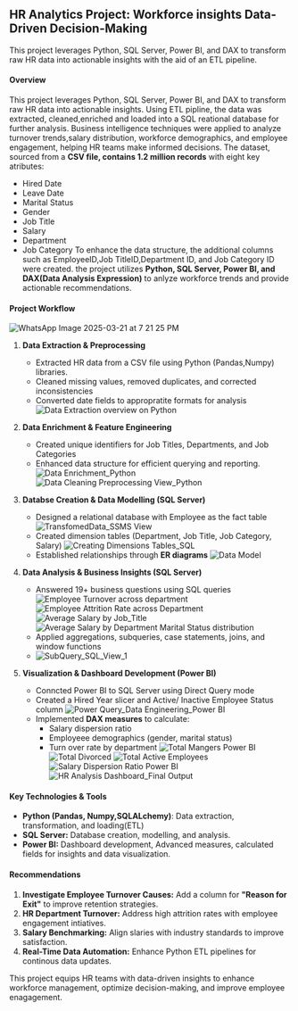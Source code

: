 ## HR Analytics Project: Workforce insights Data-Driven Decision-Making
This project leverages Python, SQL Server, Power BI, and DAX to transform raw HR data into actionable insights with the aid of an ETL pipeline.

#### **Overview**
This project leverages Python, SQL Server, Power BI, and DAX to transform raw HR data into actionable insights. Using ETL pipline, the data was extracted, cleaned,enriched and loaded into a SQL reational database for further analysis. Business intelligence techniques were applied to analyze turnover trends,salary distribution, workforce demographics, and employee engagement, helping HR teams make informed decisions. The dataset, sourced from a **CSV file, contains 1.2 million records** with eight key atributes:
* Hired Date
* Leave Date
* Marital Status
* Gender
* Job Title
* Salary
* Department
* Job Category
To enhance the data structure, the additional columns such as EmployeeID,Job TitleID,Department ID, and Job Category ID were created. the project utilizes **Python, SQL Server, Power BI, and DAX(Data Analysis Expression)** to anlyze workforce trends and provide actionable recommendations.

#### **Project Workflow**
![WhatsApp Image 2025-03-21 at 7 21 25 PM](https://github.com/user-attachments/assets/80554555-6bc4-46d2-b3a9-ec88678e86ed)


1. **Data Extraction & Preprocessing**
    * Extracted HR data from a CSV file using Python (Pandas,Numpy) libraries.
    * Cleaned missing values, removed duplicates, and corrected inconsistencies
    * Converted date fields to appropratite formats for analysis
![Data Extraction overview on Python](https://github.com/user-attachments/assets/99146bd4-15d5-4183-8567-b8dc6b8cb022)

2. **Data Enrichment & Feature Engineering**
   * Created unique identifiers for Job Titles, Departments, and Job Categories
   * Enhanced data structure for efficient querying and reporting.
![Data Enrichment_Python](https://github.com/user-attachments/assets/8ebe4bd4-bc1f-4a65-be71-6c818d351a6c)
![Data Cleaning   Preprocessing View_Python](https://github.com/user-attachments/assets/db6951d7-e859-44d1-a858-017f0ce86a94)

3. **Databse Creation & Data Modelling (SQL Server)**
     * Designed a relational database with Employee as the fact table
       ![TransfomedData_SSMS View](https://github.com/user-attachments/assets/bd2783dc-5d90-4eaf-a8dc-856b8d8fda12)
     * Created dimension tables (Department, Job Title, Job Category, Salary)
       ![Creating Dimensions Tables_SQL](https://github.com/user-attachments/assets/233953b9-b5e5-4285-ac4d-efaa5acf1711)
     * Established relationships through **ER diagrams**
       ![Data Model  ](https://github.com/user-attachments/assets/3de95bda-bb54-4545-a5a1-9fd2343db94d)

4.  **Data Analysis & Business Insights (SQL Server)**
      * Answered 19+ business questions using SQL queries
        ![Employee Turnover across department](https://github.com/user-attachments/assets/9080d2da-e41b-4525-8588-42449b84d7c3)
        ![Employee Attrition Rate across Department](https://github.com/user-attachments/assets/cb6c1162-d49e-48b4-b450-319867b74493)
        ![Average Salary by Job_Title](https://github.com/user-attachments/assets/b15ed993-1e65-42da-9f1f-57d8dcaabade)
        ![Average Salary by Department   Marital Status distribution](https://github.com/user-attachments/assets/a73554da-7bcd-4d6e-bba7-8a80a54b6f29)
      * Applied aggregations, subqueries, case statements, joins, and window functions
      * ![SubQuery_SQL_View_1](https://github.com/user-attachments/assets/dc8e64a9-b087-4a83-82c7-f9252f616e8c)

5.  **Visualization & Dashboard Development (Power BI)**
      * Conncted Power BI to SQL Server using Direct Query mode
      * Created a Hired Year slicer and Active/ Inactive Employee Status column
        ![Power Query_Data Engineering_Power BI](https://github.com/user-attachments/assets/6f0459ef-a487-414b-9e4d-e6dc18d834bc)
      *  Implemented **DAX measures** to calculate:
          * Salary dispersion ratio
          * Employeee demographics (gender, marital status)
          * Turn over rate by department
          ![Total Mangers Power BI](https://github.com/user-attachments/assets/a2b181f2-073d-415c-b7d2-0a261901586f)
          ![Total Divorced](https://github.com/user-attachments/assets/253815df-1ba8-483e-9381-f6e2c409cc96)
          ![Total Active Employees](https://github.com/user-attachments/assets/dfa925f9-9b4f-45cd-b7de-2d47b6dfc685)
          ![Salary Dispersion Ratio Power BI](https://github.com/user-attachments/assets/d2fa4f5b-eb79-4bbf-8c9a-1b48d6ecceb9)
          ![HR Analysis Dashboard_Final Output](https://github.com/user-attachments/assets/d000567e-dfe1-4b6b-a2ab-1f9b3a2b6639)

#### **Key Technologies & Tools**
* **Python (Pandas, Numpy,SQLALchemy)**: Data extraction, transformation, and loading(ETL)
* **SQL Server:** Database creation, modelling, and analysis.
* **Power BI:** Dashboard development, Advanced measures, calculated fields for insights and data visualization.

#### **Recommendations**
1. **Investigate Employee Turnover Causes:** Add a column for **"Reason for Exit"** to improve retention strategies.
2. **HR Department Turnover:** Address high attrition rates with employee engagement intiatives.
3. **Salary Benchmarking:** Align slaries with industry standards to improve satisfaction.
4. **Real-Time Data Automation:** Enhance Python ETL pipelines for continous data updates.

This project equips HR teams with data-driven insights to enhance workforce management, optimize decision-making, and improve employee enagagement.



